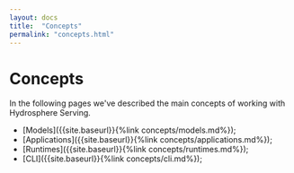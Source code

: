 ```yaml
---
layout: docs
title:  "Concepts"
permalink: "concepts.html"
---
```


# Concepts

In the following pages we've described the main concepts of working with Hydrosphere Serving. 

- [Models]({{site.baseurl}}{%link concepts/models.md%});
- [Applications]({{site.baseurl}}{%link concepts/applications.md%});
- [Runtimes]({{site.baseurl}}{%link concepts/runtimes.md%});
- [CLI]({{site.baseurl}}{%link concepts/cli.md%});

